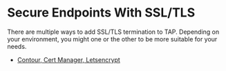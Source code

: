 # Secure Endpoints With SSL/TLS

There are multiple ways to add SSL/TLS termination to TAP. Depending on your environment, you might one or the other to be more suitable for your needs.

* [Contour, Cert Manager, Letsencrypt](tap-for-platform-engineers/installation/advanced/ssl-tls/contour-cm-letsencrypt-clouddns/README.md)
